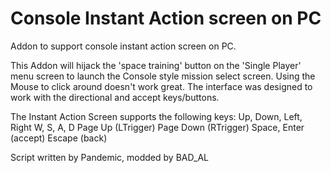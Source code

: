 # Console Instant Action screen on PC
Addon to support console instant action screen on PC.

This Addon will hijack the 'space training' button on the 'Single Player' menu screen to launch the Console style mission select screen.
Using the Mouse to click around doesn't work great. The interface was designed to work with the directional and accept keys/buttons.

The Instant Action Screen supports the following keys:
    Up, Down, Left, Right
    W,  S,    A,    D
    Page Up (LTrigger)
    Page Down (RTrigger)
    Space, Enter (accept)
    Escape (back)

Script written by Pandemic, modded by BAD_AL
